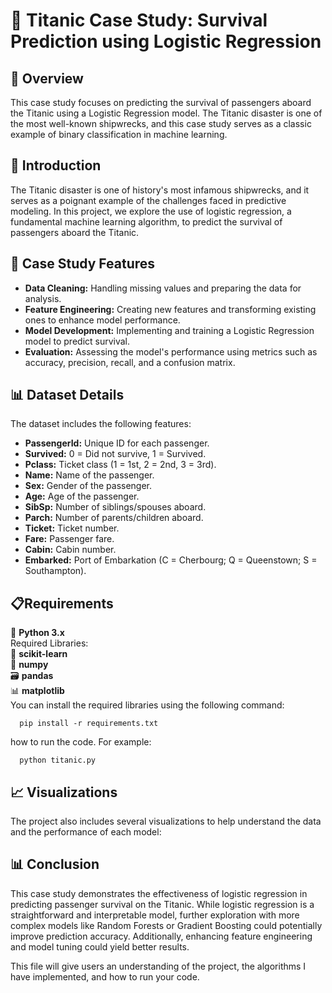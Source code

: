 # 🚢 Titanic Case Study: Survival Prediction using Logistic Regression

## 📝 Overview

This case study focuses on predicting the survival of passengers aboard the Titanic using a Logistic Regression model. The Titanic disaster is one of the most well-known shipwrecks, and this case study serves as a classic example of binary classification in machine learning.

## 🚀 Introduction

The Titanic disaster is one of history's most infamous shipwrecks, and it serves as a poignant example of the challenges faced in predictive modeling. In this project, we explore the use of logistic regression, a fundamental machine learning algorithm, to predict the survival of passengers aboard the Titanic.

## 🚀 Case Study Features

- **Data Cleaning:** Handling missing values and preparing the data for analysis.
- **Feature Engineering:** Creating new features and transforming existing ones to enhance model performance.
- **Model Development:** Implementing and training a Logistic Regression model to predict survival.
- **Evaluation:** Assessing the model's performance using metrics such as accuracy, precision, recall, and a confusion matrix.

## 📊 Dataset Details

The dataset includes the following features:

- **PassengerId:** Unique ID for each passenger.
- **Survived:** 0 = Did not survive, 1 = Survived.
- **Pclass:** Ticket class (1 = 1st, 2 = 2nd, 3 = 3rd).
- **Name:** Name of the passenger.
- **Sex:** Gender of the passenger.
- **Age:** Age of the passenger.
- **SibSp:** Number of siblings/spouses aboard.
- **Parch:** Number of parents/children aboard.
- **Ticket:** Ticket number.
- **Fare:** Passenger fare.
- **Cabin:** Cabin number.
- **Embarked:** Port of Embarkation (C = Cherbourg; Q = Queenstown; S = Southampton).

##  📋Requirements
🐍 **Python 3.x**<br>
Required Libraries: <br>
🧪 **scikit-learn**<br>
🧮 **numpy**<br>
🗃 **pandas**<br>
📊 **matplotlib**<br>
You can install the required libraries using the following command:
               
      pip install -r requirements.txt
how to run the code. For example:

      python titanic.py

## 📈 Visualizations
The project also includes several visualizations to help understand the data and the performance of each model:


## 📊 Conclusion
This case study demonstrates the effectiveness of logistic regression in predicting passenger survival on the Titanic. While logistic regression is a straightforward and interpretable model, further exploration with more complex models like Random Forests or Gradient Boosting could potentially improve prediction accuracy. Additionally, enhancing feature engineering and model tuning could yield better results.


This file will give users an understanding of the project, the algorithms I have implemented, and how to run your code.
